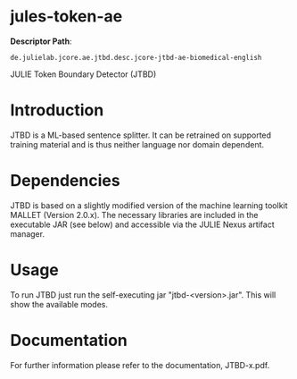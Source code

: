 jules-token-ae
==============  

**Descriptor Path**:
```
de.julielab.jcore.ae.jtbd.desc.jcore-jtbd-ae-biomedical-english
```

JULIE Token Boundary Detector (JTBD)

Introduction
============
JTBD is a ML-based sentence splitter. It can be retrained on supported
training material and is thus neither language nor domain dependent.



Dependencies
============
JTBD is based on a slightly modified version of the machine learning toolkit MALLET (Version 2.0.x). The
necessary libraries are included in the executable JAR (see below) and accessible via the JULIE Nexus artifact manager.


Usage
=====

To run JTBD just run the self-executing jar "jtbd-&lt;version&gt;.jar". This will show the available modes.


Documentation
==============
For further information please refer to the documentation, JTBD-x.pdf.
